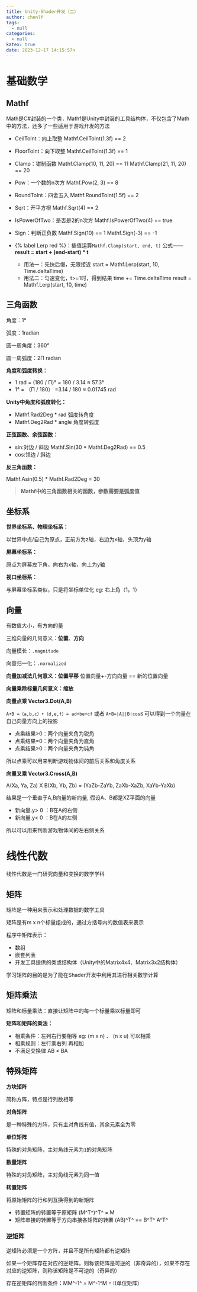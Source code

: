 ```yaml
---
title: Unity-Shader开发（二）
author: chenlf
tags:
  - null
categories:
  - null
katex: true
date: 2023-12-17 14:15:57n
---
```


# 基础数学

## Mathf

Math是C#封装的一个类，Mathf是Unity中封装的工具结构体，不仅包含了Math中的方法，还多了一些适用于游戏开发的方法

- CeilToInt：向上取整	Mathf.CeilToInt(1.3f) == 2

- FloorToInt：向下取整      Mathf.CeilToInt(1.3f) == 1

- Clamp：钳制函数            Mathf.Clamp(10, 11, 20) == 11    Mathf.Clamp(21, 11, 20) == 20

- Pow：一个数的n次方         Mathf.Pow(2, 3) == 8

- RoundToInt：四舍五入      Mathf.RoundToInt(1.5f) == 2

- Sqrt：开平方根                  Mathf.Sqrt(4) == 2

- IsPowerOfTwo：是否是2的n次方 Mathf.IsPowerOfTwo(4) == true

- Sign：判断正负数              Mathf.Sign(10) == 1   Mathf.Sign(-3) == -1

- {% label Lerp red %}：插值运算`Mathf.Clamp(start, end, t)` 公式—— **result = start + (end-start) * t**

  - 用法一：先快后慢，无限接近
    start = Mathf.Lerp(start, 10, Time.deltaTime)
  - 用法二：匀速变化，t>=1时，得到结果
    time += Time.deltaTime
    result = Mathf.Lerp(start, 10, time)

  

## 三角函数

角度：1°

弧度：1radian

圆一周角度：360°

圆一周弧度：2Π radian

**角度和弧度转换：**

- 1 rad = (180 / Π)°  = 180 / 3.14 ≈  57.3°
- 1° = （Π / 180） =3.14 / 180  ≈ 0.01745 rad

**Unity中角度和弧度转化：**

- Mathf.Rad2Deg * rad  弧度转角度
- Mathf.Deg2Rad * angle  角度转弧度



**正弦函数、余弦函数：**

- sin:对边 / 斜边	Mathf.Sin(30 * Mathf.Deg2Rad) == 0.5
- cos:领边 / 斜边

**反三角函数：**

Mathf.Asin(0.5) * Mathf.Rad2Deg = 30

> **Mathf中的三角函数相关的函数，参数需要是弧度值**



## 坐标系

**世界坐标系、物理坐标系：**

以世界中点/自己为原点，正前方为z轴，右边为x轴，头顶为y轴

**屏幕坐标系：**

原点为屏幕左下角，向右为x轴，向上为y轴

**视口坐标系：**

与屏幕坐标系类似，只是将坐标单位化  eg:  右上角（1，1）



## 向量

有数值大小，有方向的量

三维向量的几何意义：**位置**、**方向**

向量模长：`.magnitude`

向量归一化：`.normalized`

**向量加减法几何意义：位置平移**
位置向量+-方向向量 == 新的位置向量

**向量乘除标量几何意义：缩放**



**向量点乘 Vector3.Dot(A,B)**

`A•B =（a,b,c）•（d,e,f）= ad+be+cf` 或者 `A•B=|A||B|cosß`   可以得到一个向量在自己向量方向上的投影

- 点乘结果>0：两个向量夹角为锐角
- 点乘结果=0：两个向量夹角为直角
- 点乘结果>0：两个向量夹角为钝角

所以点乘可以用来判断游戏物体间的前后关系和角度关系

**向量叉乘 Vector3.Cross(A,B)**

A(Xa, Ya, Za) X B(Xb, Yb, Zb) = (YaZb-ZaYb, ZaXb-XaZb, XaYb-YaXb)

结果是一个垂直于A,B向量的新向量, 假设A、B都是XZ平面的向量

- 新向量.y> 0 ：B在A的右侧
- 新向量.y< 0 ：B在A的左侧

所以可以用来判断游戏物体间的左右侧关系



# 线性代数

线性代数是一门研究向量和变换的数学学科

## 矩阵

矩阵是一种用来表示和处理数据的数学工具

矩阵是有m x n个标量组成的，通过方括号内的数值表来表示

程序中矩阵表示：

- 数组
- 嵌套列表
- 开发工具提供的类或结构体（Unity中的Matrix4x4、Matrix3x2结构体）

学习矩阵的目的是为了能在Shader开发中利用其进行相关数学计算



## 矩阵乘法

矩阵和标量乘法：直接让矩阵中的每一个标量乘以标量即可

**矩阵和矩阵的乘法：**

- 相乘条件：左列右行要相等	eg: (m x n)  、  (n x u) 可以相乘
- 相乘规则：左行乘右列 再相加
- 不满足交换律 AB ≠ BA



## 特殊矩阵

**方块矩阵**

简称方阵，特点是行列数相等

**对角矩阵**

是一种特殊的方阵，只有主对角线有值，其余元素全为零

**单位矩阵**

特殊的对角矩阵，主对角线元素为`1`的对角矩阵

**数量矩阵**

特殊的对角矩阵，主对角线元素为同一值

**转置矩阵**

将原始矩阵的行和列互换得到的新矩阵

- 转置矩阵的转置等于原矩阵  (M^T^)^T^ = M
- 矩阵串接的转置等于方向串接各矩阵的转置   (AB)^T^ == B^T^ A^T^

### 逆矩阵

逆矩阵必须是一个方阵，并且不是所有矩阵都有逆矩阵

如果一个矩阵存在对应的逆矩阵，则称该矩阵是可逆的（非奇异的），如果不存在对应的逆矩阵，则称该矩阵是不可逆的（奇异的）

存在逆矩阵的判断条件：MM^-1^ = M^-1^M = I(单位矩阵)
